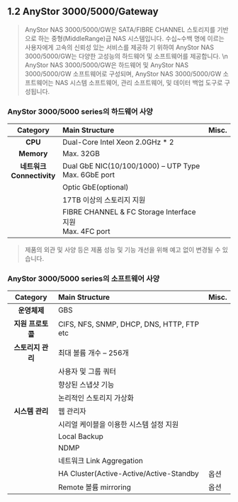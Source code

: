 ## 1.2 AnyStor 3000&sol;5000&sol;Gateway
>AnyStor NAS 3000/5000/GW은 SATA/FIBRE CHANNEL 스토리지를 기반으로 하는 중형(MiddleRange)급 NAS 시스템입니다. 수십~수백 명에 이르는 사용자에게 고속의 신뢰성 있는 서비스를 제공하
기 위하여 AnyStor NAS 3000/5000/GW는 다양한 고성능의 하드웨어 및 소프트웨어를 제공합니다. 
\n
>AnyStor NAS 3000/5000/GW은 하드웨어 및 AnyStor NAS 3000/5000/GW 소프트웨어로 구성되며,
AnyStor NAS 3000/5000/GW 소프트웨어는 NAS 시스템 소프트웨어, 관리 소프트웨어, 및 데이터 백업
도구로 구성됩니다.

### AnyStor 3000/5000 series의 하드웨어 사양
| Category          | Main Structure     | Misc.             |
| :------------:     | :--------                  | :--------             |
| **CPU**                   | Dual-Core Intel Xeon 2.0GHz * 2        |            |
| **Memory**            | Max. 32GB          | |
| **네트워크** <br> **Connectivity**   |  Dual GbE NIC(10/100/1000) – UTP Type <br> Max. 6GbE port   | |
|                                    | Optic GbE(optional) | |
|                                    | 17TB 이상의 스토리지 지원  | |
|                                    | FIBRE CHANNEL & FC Storage Interface 지원 <br> Max. 4FC port | |

> 제품의 외관 및 사양 등은 제품 성능 및 기능 개선을 위해 예고 없이 변경될 수 있습니다.

### AnyStor 3000/5000 series의 소프트웨어 사양
| Category          | Main Structure     | Misc.             |
| :------------:     | :--------                  | :--------             |
| **운영체제**               |  GBS        |            |
| **지원 프로토콜**        | CIFS, NFS, SNMP, DHCP, DNS, HTTP, FTP etc | |
| **스토리지 관리**        | 최대 볼륨 개수 – 256개   | |
|                                    | 사용자 및 그룹 쿼터    | |
|                                    | 향상된 스냅샷 기능 | |
|                                    | 논리적인 스토리지 가상화 | |
| **시스템 관리**          | 웹 관리자               | |
|                                    | 시리얼 케이블을 이용한 시스템 설정 지원 | |
|                                    | Local Backup | |
|                                    | NDMP | |
|                                    | 네트워크 Link Aggregation | |
|                                    | HA Cluster(Active-Active/Active-Standby   | 옵션 |
|                                    | Remote 볼륨 mirroring    | 옵션 |
